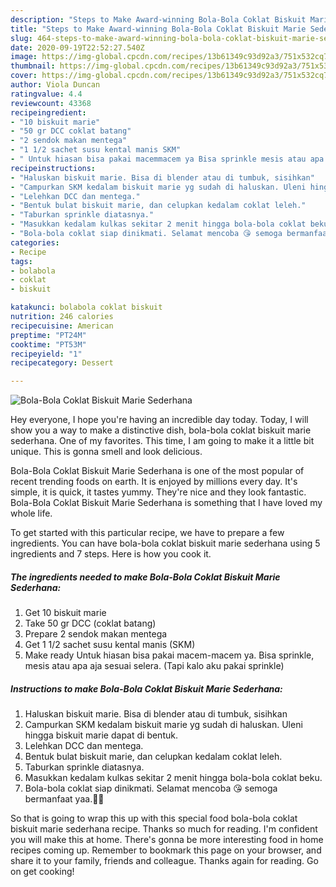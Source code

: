 ```yaml
---
description: "Steps to Make Award-winning Bola-Bola Coklat Biskuit Marie Sederhana"
title: "Steps to Make Award-winning Bola-Bola Coklat Biskuit Marie Sederhana"
slug: 464-steps-to-make-award-winning-bola-bola-coklat-biskuit-marie-sederhana
date: 2020-09-19T22:52:27.540Z
image: https://img-global.cpcdn.com/recipes/13b61349c93d92a3/751x532cq70/bola-bola-coklat-biskuit-marie-sederhana-foto-resep-utama.jpg
thumbnail: https://img-global.cpcdn.com/recipes/13b61349c93d92a3/751x532cq70/bola-bola-coklat-biskuit-marie-sederhana-foto-resep-utama.jpg
cover: https://img-global.cpcdn.com/recipes/13b61349c93d92a3/751x532cq70/bola-bola-coklat-biskuit-marie-sederhana-foto-resep-utama.jpg
author: Viola Duncan
ratingvalue: 4.4
reviewcount: 43368
recipeingredient:
- "10 biskuit marie"
- "50 gr DCC coklat batang"
- "2 sendok makan mentega"
- "1 1/2 sachet susu kental manis SKM"
- " Untuk hiasan bisa pakai macemmacem ya Bisa sprinkle mesis atau apa aja sesuai selera Tapi kalo aku pakai sprinkle"
recipeinstructions:
- "Haluskan biskuit marie. Bisa di blender atau di tumbuk, sisihkan"
- "Campurkan SKM kedalam biskuit marie yg sudah di haluskan. Uleni hingga biskuit marie dapat di bentuk."
- "Lelehkan DCC dan mentega."
- "Bentuk bulat biskuit marie, dan celupkan kedalam coklat leleh."
- "Taburkan sprinkle diatasnya."
- "Masukkan kedalam kulkas sekitar 2 menit hingga bola-bola coklat beku."
- "Bola-bola coklat siap dinikmati. Selamat mencoba 😘 semoga bermanfaat yaa.🌸🌼"
categories:
- Recipe
tags:
- bolabola
- coklat
- biskuit

katakunci: bolabola coklat biskuit 
nutrition: 246 calories
recipecuisine: American
preptime: "PT24M"
cooktime: "PT53M"
recipeyield: "1"
recipecategory: Dessert

---
```



![Bola-Bola Coklat Biskuit Marie Sederhana](https://img-global.cpcdn.com/recipes/13b61349c93d92a3/751x532cq70/bola-bola-coklat-biskuit-marie-sederhana-foto-resep-utama.jpg)

Hey everyone, I hope you're having an incredible day today. Today, I will show you a way to make a distinctive dish, bola-bola coklat biskuit marie sederhana. One of my favorites. This time, I am going to make it a little bit unique. This is gonna smell and look delicious.

Bola-Bola Coklat Biskuit Marie Sederhana is one of the most popular of recent trending foods on earth. It is enjoyed by millions every day. It's simple, it is quick, it tastes yummy. They're nice and they look fantastic. Bola-Bola Coklat Biskuit Marie Sederhana is something that I have loved my whole life.




To get started with this particular recipe, we have to prepare a few ingredients. You can have bola-bola coklat biskuit marie sederhana using 5 ingredients and 7 steps. Here is how you cook it.

<!--inarticleads1-->

##### The ingredients needed to make Bola-Bola Coklat Biskuit Marie Sederhana:

1. Get 10 biskuit marie
1. Take 50 gr DCC (coklat batang)
1. Prepare 2 sendok makan mentega
1. Get 1 1/2 sachet susu kental manis (SKM)
1. Make ready  Untuk hiasan bisa pakai macem-macem ya. Bisa sprinkle, mesis atau apa aja sesuai selera. (Tapi kalo aku pakai sprinkle)




<!--inarticleads2-->

##### Instructions to make Bola-Bola Coklat Biskuit Marie Sederhana:

1. Haluskan biskuit marie. Bisa di blender atau di tumbuk, sisihkan
1. Campurkan SKM kedalam biskuit marie yg sudah di haluskan. Uleni hingga biskuit marie dapat di bentuk.
1. Lelehkan DCC dan mentega.
1. Bentuk bulat biskuit marie, dan celupkan kedalam coklat leleh.
1. Taburkan sprinkle diatasnya.
1. Masukkan kedalam kulkas sekitar 2 menit hingga bola-bola coklat beku.
1. Bola-bola coklat siap dinikmati. Selamat mencoba 😘 semoga bermanfaat yaa.🌸🌼




So that is going to wrap this up with this special food bola-bola coklat biskuit marie sederhana recipe. Thanks so much for reading. I'm confident you will make this at home. There's gonna be more interesting food in home recipes coming up. Remember to bookmark this page on your browser, and share it to your family, friends and colleague. Thanks again for reading. Go on get cooking!
